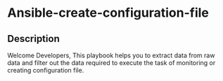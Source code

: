 # Ansible-create-configuration-file

## Description

Welcome Developers, This playbook helps you to extract data from raw data and filter out the data required to execute the task of monitoring or creating configuration file.

